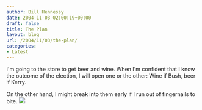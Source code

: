 ```yaml
---
author: Bill Hennessy
date: 2004-11-03 02:00:19+00:00
draft: false
title: The Plan
layout: blog
url: /2004/11/03/the-plan/
categories:
- Latest
---
```


I'm going to the store to get beer and wine.  When I'm confident that I know the outcome of the election, I will open one or the other:  Wine if Bush, beer if Kerry.    
  
On the other hand, I might break into them early if I run out of fingernails to bite. ![](https://blog.billhennessy.com/aggbug.aspx?PostID=527)

